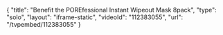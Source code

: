 {
    "title": "Benefit the POREfessional Instant Wipeout Mask 8pack",
    "type": "solo",
    "layout": "iframe-static",
    "videoId": "112383055",
    "url": "\/tvpembed\/112383055"
}